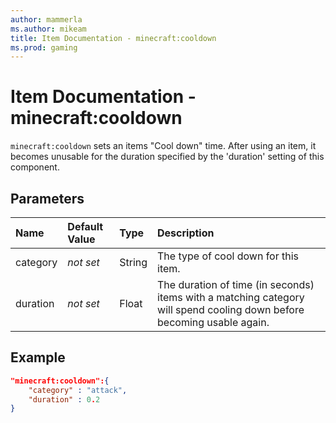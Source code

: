 ```yaml
---
author: mammerla
ms.author: mikeam
title: Item Documentation - minecraft:cooldown
ms.prod: gaming
---
```


# Item Documentation - minecraft:cooldown

`minecraft:cooldown` sets an items "Cool down" time. After using an item, it becomes unusable for the duration specified by the 'duration' setting of this component.

## Parameters

|Name |Default Value  |Type  |Description  |
|:----------|:----------|:----------|:----------|
|category|*not set* |String | The type of cool down for this item.|
|duration |*not set*  |Float | The duration of time (in seconds) items with a matching category will spend cooling down before becoming usable again.|

## Example

```json
"minecraft:cooldown":{
    "category" : "attack",
    "duration" : 0.2
}
```
